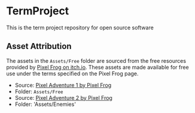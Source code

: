 # TermProject
This is the term project repository for open source software


## Asset Attribution

The assets in the `Assets/Free` folder are sourced from the free resources provided by [Pixel Frog on itch.io](https://pixelfrog-assets.itch.io/pixel-adventure-1). 
These assets are made available for free use under the terms specified on the Pixel Frog page.

- Source: [Pixel Adventure 1 by Pixel Frog](https://pixelfrog-assets.itch.io/pixel-adventure-1)
- Folder: `Assets/Free`
- Source: [Pixel Adventure 2 by Pixel Frog](https://pixelfrog-assets.itch.io/pixel-adventure-2)
- Folder: 'Assets/Enemies'
